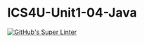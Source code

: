 # ICS4U-Unit1-04-Java

[![GitHub's Super Linter](https://github.com/Felipe-Affonso047/ICS4U-Unit1-04-Java/workflows/GitHub's%20Super%20Linter/badge.svg)](https://github.com/Felipe-Affonso047/ICS4U-Unit1-04-Java/actions)
